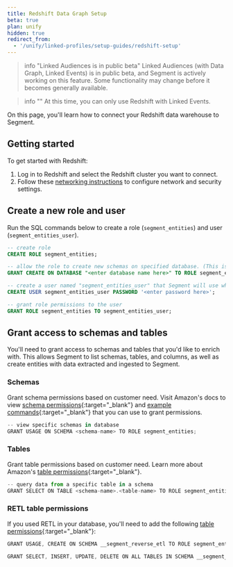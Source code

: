 ```yaml
---
title: Redshift Data Graph Setup
beta: true
plan: unify
hidden: true
redirect_from:
  - '/unify/linked-profiles/setup-guides/redshift-setup'
---
```


> info "Linked Audiences is in public beta"
> Linked Audiences (with Data Graph, Linked Events) is in public beta, and Segment is actively working on this feature. Some functionality may change before it becomes generally available.

> info ""
> At this time, you can only use Redshift with Linked Events.

On this page, you'll learn how to connect your Redshift data warehouse to Segment. 

## Getting started 

To get started with Redshift:
1. Log in to Redshift and select the Redshift cluster you want to connect. 
2. Follow these [networking instructions](/docs/connections/storage/catalog/redshift/#networking) to configure network and security settings.

## Create a new role and user

Run the SQL commands below to create a role (`segment_entities`) and user (`segment_entities_user`).

```sql
-- create role
CREATE ROLE segment_entities;

-- allow the role to create new schemas on specified database. (This is the name you chose when provisioning your cluster)
GRANT CREATE ON DATABASE "<enter database name here>" TO ROLE segment_entities;

-- create a user named "segment_entities_user" that Segment will use when connecting to your Redshift cluster. 
CREATE USER segment_entities_user PASSWORD '<enter password here>';

-- grant role permissions to the user
GRANT ROLE segment_entities TO segment_entities_user;
```

## Grant access to schemas and tables

You'll need to grant access to schemas and tables that you'd like to enrich with. This allows Segment to list schemas, tables, and columns, as well as create entities with data extracted and ingested to Segment.

### Schemas

Grant schema permissions based on customer need. Visit Amazon's docs to view [schema permissions](https://docs.aws.amazon.com/redshift/latest/dg/r_GRANT.html){:target="_blank"} and [example commands](https://docs.aws.amazon.com/redshift/latest/dg/r_GRANT-examples.html){:target="_blank"} that you can use to grant permissions.

```ts
-- view specific schemas in database
GRANT USAGE ON SCHEMA <schema-name> TO ROLE segment_entities;
```

### Tables

Grant table permissions based on customer need. Learn more about Amazon's [table permissions](https://docs.aws.amazon.com/redshift/latest/dg/r_GRANT.html){:target="_blank"}.

```ts
-- query data from a specific table in a schema
GRANT SELECT ON TABLE <schema-name>.<table-name> TO ROLE segment_entities;
```

### RETL table permissions

If you used RETL in your database, you'll need to add the following [table permissions](https://docs.aws.amazon.com/redshift/latest/dg/r_GRANT.html){:target="_blank"}:

```ts
GRANT USAGE, CREATE ON SCHEMA __segment_reverse_etl TO ROLE segment_entities;

GRANT SELECT, INSERT, UPDATE, DELETE ON ALL TABLES IN SCHEMA __segment_reverse_etl TO ROLE segment_entities;
```
